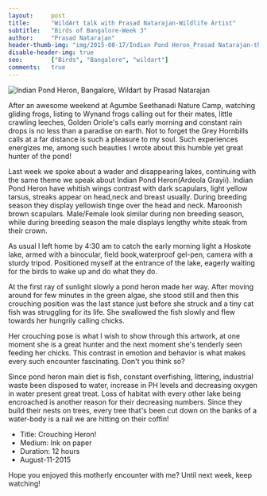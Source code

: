 ```yaml
---
layout:     post
title:      "WildArt talk with Prasad Natarajan-Wildlife Artist"
subtitle:   "Birds of Bangalore-Week 3"
author:     "Prasad Natarajan"
header-thumb-img: "img/2015-08-17/Indian Pond Heron_Prasad Natarajan-thumb.jpg"
disable-header-img: true
seo: 		["Birds", "Bangalore", "wildart"]
comments:   true
---
```



<img src="{{ site.baseurl }}/img/2015-08-17/Indian Pond Heron_Prasad Natarajan.jpg" alt="Indian Pond Heron, Bangalore, Wildart by Prasad Natarajan">

<p>
After an awesome weekend at Agumbe Seethanadi Nature Camp, watching gliding frogs, listing to Wynand frogs calling out for their mates, little crawling leeches, Golden Oriole's calls early morning and constant rain drops is no less than a paradise on earth. Not to forget the Grey Hornbills calls at a far distance is such a pleasure to my soul. Such experiences energizes me, among such beauties I wrote about this humble yet great hunter of the pond!
</p>

<p>
Last week we spoke about a wader and disappearing lakes, continuing with the same theme we speak about Indian Pond Heron(Ardeola Grayii). Indian Pond Heron have whitish wings contrast with dark scapulars, light yellow tarsus, streaks appear on head,neck and breast usually. During breeding season they display yellowish tinge over the head and neck. Maroonish brown scapulars. Male/Female look similar during non breeding season, while during breeding season the male displays lengthy white steak from their crown.  
</p>

<p>
As usual I left home by 4:30 am to catch the early morning light a Hoskote lake, armed with a binocular, field book,waterproof gel-pen, camera with a sturdy tripod. Positioned myself at the entrance of the lake, eagerly waiting for the birds to wake up and do what they do. 
</p>

<p>
At the first ray of sunlight slowly a pond heron made her way. After moving around for few minutes in the green algae, she stood still and then this crouching position was the last stance just before she struck and a tiny cat fish was struggling for its life. She swallowed the fish slowly and flew towards her hungrily calling chicks. 
</p>

<p>
Her crouching pose is what I wish to show through this artwork, at one moment she is a great hunter and the next moment she's tenderly seen feeding her chicks. This contrast in emotion and behavior is what makes every such encounter fascinating. Don't you think so?
</p>

<p>
Since pond heron main diet is fish, constant overfishing, littering, industrial waste been disposed to water, increase in PH levels and decreasing oxygen in water present great treat. Loss of habitat with every other lake being encroached is another reason for their decreasing numbers. Since they build their nests on trees, every tree that's been cut down on the banks of a water-body is a nail we are hitting on their coffin!
</p>

<p>
	<ul>
		 <li>Title: Crouching Heron! </li>
		 <li>Medium: Ink on paper</li>
		 <li>Duration: 12 hours</li>
		 <li>August-11-2015</li>
 	</ul>
</p>

<p>
Hope you enjoyed this motherly encounter with me? Until next week, keep watching! 
</p>
